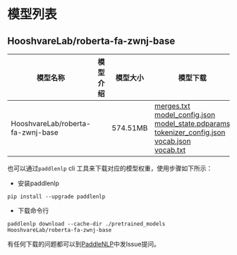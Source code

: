 #  模型列表

## HooshvareLab/roberta-fa-zwnj-base

| 模型名称 | 模型介绍 | 模型大小  | 模型下载 |
| --- | --- | --- | --- |
|HooshvareLab/roberta-fa-zwnj-base|  | 574.51MB | [merges.txt](https://bj.bcebos.com/paddlenlp/models/community/HooshvareLab/roberta-fa-zwnj-base/merges.txt)<br>[model_config.json](https://bj.bcebos.com/paddlenlp/models/community/HooshvareLab/roberta-fa-zwnj-base/model_config.json)<br>[model_state.pdparams](https://bj.bcebos.com/paddlenlp/models/community/HooshvareLab/roberta-fa-zwnj-base/model_state.pdparams)<br>[tokenizer_config.json](https://bj.bcebos.com/paddlenlp/models/community/HooshvareLab/roberta-fa-zwnj-base/tokenizer_config.json)<br>[vocab.json](https://bj.bcebos.com/paddlenlp/models/community/HooshvareLab/roberta-fa-zwnj-base/vocab.json)<br>[vocab.txt](https://bj.bcebos.com/paddlenlp/models/community/HooshvareLab/roberta-fa-zwnj-base/vocab.txt) |

也可以通过`paddlenlp` cli 工具来下载对应的模型权重，使用步骤如下所示：

* 安装paddlenlp

```shell
pip install --upgrade paddlenlp
```

* 下载命令行

```shell
paddlenlp download --cache-dir ./pretrained_models HooshvareLab/roberta-fa-zwnj-base
```

有任何下载的问题都可以到[PaddleNLP](https://github.com/PaddlePaddle/PaddleNLP)中发Issue提问。